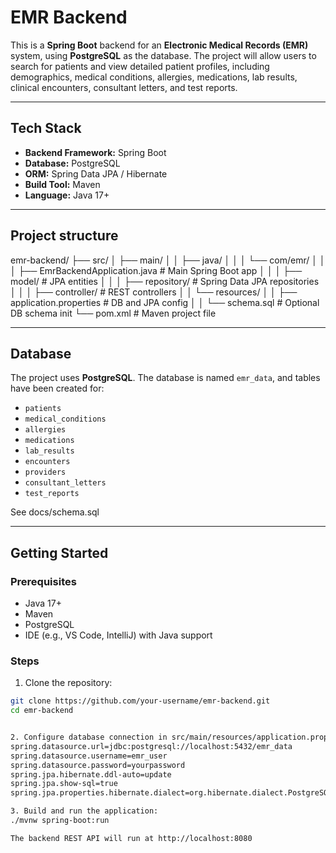 # EMR Backend #

This is a **Spring Boot** backend for an **Electronic Medical Records (EMR)** system, using **PostgreSQL** as the database. The project will allow users to search for patients and view detailed patient profiles, including demographics, medical conditions, allergies, medications, lab results, clinical encounters, consultant letters, and test reports.

---

## Tech Stack

- **Backend Framework:** Spring Boot  
- **Database:** PostgreSQL  
- **ORM:** Spring Data JPA / Hibernate  
- **Build Tool:** Maven  
- **Language:** Java 17+

---

## Project structure ##

emr-backend/
├── src/
│ ├── main/
│ │ ├── java/
│ │ │ └── com/emr/
│ │ │ ├── EmrBackendApplication.java # Main Spring Boot app
│ │ │ ├── model/ # JPA entities
│ │ │ ├── repository/ # Spring Data JPA repositories
│ │ │ ├── controller/ # REST controllers
│ │ └── resources/
│ │ ├── application.properties # DB and JPA config
│ │ └── schema.sql # Optional DB schema init
└── pom.xml # Maven project file

---

## Database

The project uses **PostgreSQL**. The database is named `emr_data`, and tables have been created for:

- `patients`  
- `medical_conditions`  
- `allergies`  
- `medications`  
- `lab_results`  
- `encounters`  
- `providers`  
- `consultant_letters`  
- `test_reports`  

See docs/schema.sql

---

## Getting Started

### Prerequisites

- Java 17+  
- Maven  
- PostgreSQL  
- IDE (e.g., VS Code, IntelliJ) with Java support  

### Steps

1. Clone the repository:

```bash
git clone https://github.com/your-username/emr-backend.git
cd emr-backend


2. Configure database connection in src/main/resources/application.properties:
spring.datasource.url=jdbc:postgresql://localhost:5432/emr_data
spring.datasource.username=emr_user
spring.datasource.password=yourpassword
spring.jpa.hibernate.ddl-auto=update
spring.jpa.show-sql=true
spring.jpa.properties.hibernate.dialect=org.hibernate.dialect.PostgreSQLDialect

3. Build and run the application:
./mvnw spring-boot:run

The backend REST API will run at http://localhost:8080
